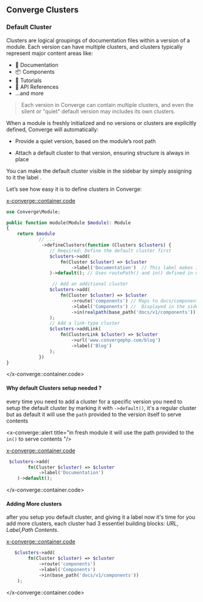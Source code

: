 ## Converge Clusters

### Default Cluster

Clusters are logical groupings of documentation files within a version of a module. Each version can have multiple clusters, and clusters typically represent major content areas like:

- 📘 Documentation
- 📦 Components
- 📂 Tutorials
- 📑 API References
- ...and more

> Each version in Converge can contain multiple clusters, and even the silent or "quiet" default version may includes its own clusters.

When a module is freshly initialized and no versions or clusters are explicitly defined, Converge will automatically:

- Provide a quiet version, based on the module’s root path

- Attach a default cluster to that version, ensuring structure is always in place

You can make the default cluster visible in the sidebar by simply assigning to it the label .

Let’s see how easy it is to define clusters in Converge:

<x-converge::container.code>

```php
use Converge\Module;

public function module(Module $module): Module
{
    return $module
            // ...
             ->defineClusters(function (Clusters $clusters) {
                // Required: Define the default cluster first
                $clusters->add(
                    fn(Cluster $cluster) => $cluster
                        ->label('Documentation')  // This label makes it visible in the sidebar
                )->default(); // Uses routePath() and in() defined in module() level as configurations.

                 // Add an additional cluster
                $clusters->add(
                    fn(Cluster $cluster) => $cluster
                        ->route('components') // Maps to docs/components/*
                        ->label('Components') //  Displayed in the sidebar
                        ->in(realpath(base_path('docs/v1/components')))
                );
                // Add a link-type cluster
                $clusters->addLink(
                    fn(ClusterLink $cluster) => $cluster
                        ->url('www.convergephp.com/blog')
                        ->label('Blog')
                );
            })
}
```

</x-converge::container.code>

#### Why default Clusters setup needed ?

every time you need to add a cluster for a specific version you need to setup the default cluster by marking it with `->default()`, it's a regular cluster but as default it will use the `path` provided to the version itself to serve contents

<x-converge::alert title="in fresh module it will use the path provided to the `in()` to serve contents "/>

<x-converge::container.code>

```php
 $clusters->add(
        fn(Cluster $cluster) => $cluster
            ->label('Documentation')
    )->default();
```

</x-converge::container.code>

#### Adding More clusters

after you setup you default cluster, and giving it a label now it's time for you add more clusters, each cluster had 3 essentiel building blocks: _URL_, _Label_,_Path Contents_.

<x-converge::container.code>

```php
   $clusters->add(
        fn(Cluster $cluster) => $cluster
            ->route('components')
            ->label('Components')
            ->in(base_path('docs/v1/components'))
    );
```

</x-converge::container.code>
